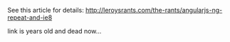 See this article for details:  http://leroysrants.com/the-rants/angularjs-ng-repeat-and-ie8

link is years old and dead now...

